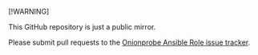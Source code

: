 [!WARNING]

This GitHub repository is just a public mirror.

Please submit pull requests to the [Onionprobe Ansible Role issue tracker](https://gitlab.torproject.org/tpo/onion-services/ansible/onionprobe-role/-/issues).
